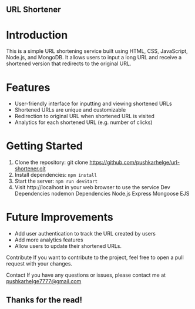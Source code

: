 ## URL Shortener

# Introduction
This is a simple URL shortening service built using HTML, CSS, JavaScript, Node.js, and MongoDB. It allows users to input a long URL and receive a shortened version that redirects to the original URL.

# Features
* User-friendly interface for inputting and viewing shortened URLs
* Shortened URLs are unique and customizable
* Redirection to original URL when shortened URL is visited
* Analytics for each shortened URL (e.g. number of clicks)

# Getting Started
1. Clone the repository: git clone https://github.com/pushkarhelge/url-shortener.git
2. Install dependencies: `npm install`
3. Start the server: `npm run devStart`
4. Visit http://localhost in your web browser to use the service
Dev Dependencies
nodemon
Dependencies
Node.js
Express
Mongoose
EJS

# Future Improvements
* Add user authentication to track the URL created by users
* Add more analytics features
* Allow users to update their shortened URLs.

Contribute
If you want to contribute to the project, feel free to open a pull request with your changes.

Contact
If you have any questions or issues, please contact me at pushkarhelge7777@gmail.com

## Thanks for the read!
